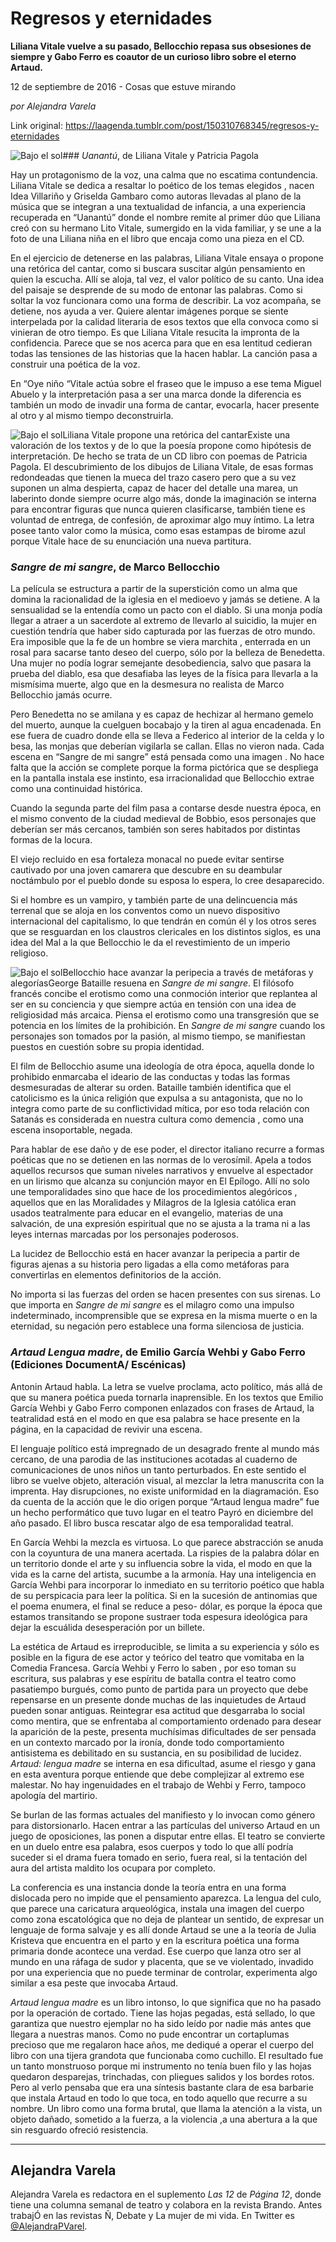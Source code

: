 # Regresos y eternidades

**Liliana Vitale vuelve a su pasado, Bellocchio repasa sus obsesiones de siempre y Gabo Ferro es coautor de un curioso libro sobre el eterno Artaud.**

12 de septiembre de 2016 - Cosas que estuve mirando

_por Alejandra Varela_

Link original: https://laagenda.tumblr.com/post/150310768345/regresos-y-eternidades

![Bajo el sol](https://64.media.tumblr.com/41c8e336653435622d4ef39966e7e741/tumblr_inline_pk0e5lIzmQ1t6q87u_500.jpg)### *Uanantú*, de Liliana Vitale y Patricia Pagola

Hay un protagonismo de la voz, una calma que no escatima contundencia. Liliana Vitale se dedica a resaltar lo poético de los temas elegidos , nacen Idea Villariño y Griselda Gambaro como autoras llevadas al plano de la música que se integran a una textualidad de infancia, a una experiencia recuperada en “Uanantú” donde el nombre remite al primer dúo que Liliana creó con su hermano Lito Vitale, sumergido en la vida familiar, y se une a la foto de una Liliana niña en el libro que encaja como una pieza en el CD.


En el ejercicio de detenerse en las palabras, Liliana Vitale ensaya o propone una retórica del cantar, como si buscara suscitar algún pensamiento en quien la escucha. Allí se aloja, tal vez, el valor político de su canto. Una idea del paisaje se desprende de su modo de entonar las palabras. Como si soltar la voz funcionara como una forma de describir. La voz acompaña, se detiene, nos ayuda a ver. Quiere alentar imágenes porque se siente interpelada por la calidad literaria de esos textos que ella convoca como si vinieran de otro tiempo. Es que Liliana Vitale resucita la impronta de la confidencia. Parece que se nos acerca para que en esa lentitud cedieran todas las tensiones de las historias que la hacen hablar. La canción pasa a construir una poética de la voz.


En “Oye niño “Vitale actúa sobre el fraseo que le impuso a ese tema Miguel Abuelo y la interpretación pasa a ser una marca donde la diferencia es también un modo de invadir una forma de cantar, evocarla, hacer presente al otro y al mismo tiempo deconstruirla. 


![Bajo el sol](https://64.media.tumblr.com/09475d7d869ef5c3e42438d4a4040e11/tumblr_inline_pk0e5luTMS1t6q87u_500.jpg)Liliana Vitale propone una retórica del cantarExiste una valoración de los textos y de lo que la poesía propone como hipótesis de interpretación. De hecho se trata de un CD libro con poemas de Patricia Pagola. El descubrimiento de los dibujos de Liliana Vitale, de esas formas redondeadas que tienen la mueca del trazo casero pero que a su vez suponen un alma despierta, capaz de hacer del detalle una marea, un laberinto donde siempre ocurre algo más, donde la imaginación se interna para encontrar figuras que nunca quieren clasificarse, también tiene es voluntad de entrega, de confesión, de aproximar algo muy íntimo. La letra posee tanto valor como la música, como esas estampas de birome azul porque Vitale hace de su enunciación una nueva partitura. 


### *Sangre de mi sangre*, de Marco Bellocchio

La película se estructura a partir de la superstición como un alma que domina la racionalidad de la iglesia en el medioevo y jamás se detiene. A la sensualidad se la entendía como un pacto con el diablo. Si una monja podía llegar a atraer a un sacerdote al extremo de llevarlo al suicidio, la mujer en cuestión tendría que haber sido capturada por las fuerzas de otro mundo. Era imposible que la fe de un hombre se viera marchita , enterrada en un rosal para sacarse tanto deseo del cuerpo, sólo por la belleza de Benedetta. Una mujer no podía lograr semejante desobediencia, salvo que pasara la prueba del diablo, esa que desafiaba las leyes de la física para llevarla a la mismísima muerte, algo que en la desmesura no realista de Marco Bellocchio jamás ocurre.


Pero Benedetta no se amilana y es capaz de hechizar al hermano gemelo del muerto, aunque la cuelguen bocabajo y la tiren al agua encadenada. En ese fuera de cuadro donde ella se lleva a Federico al interior de la celda y lo besa, las monjas que deberían vigilarla se callan. Ellas no vieron nada. Cada escena en “Sangre de mi sangre” está pensada como una imagen . No hace falta que la acción se complete porque la forma pictórica que se despliega en la pantalla instala ese instinto, esa irracionalidad que Bellocchio extrae como una continuidad histórica. 


Cuando la segunda parte del film pasa a contarse desde nuestra época, en el mismo convento de la ciudad medieval de Bobbio, esos personajes que deberían ser más cercanos, también son seres habitados por distintas formas de la locura. 


El viejo recluido en esa fortaleza monacal no puede evitar sentirse cautivado por una joven camarera que descubre en su deambular noctámbulo por el pueblo donde su esposa lo espera, lo cree desaparecido.


Si el hombre es un vampiro, y también parte de una delincuencia más terrenal que se aloja en los conventos como un nuevo dispositivo internacional del capitalismo, lo que tendrán en común él y los otros seres que se resguardan en los claustros clericales en los distintos siglos, es una idea del Mal a la que Bellocchio le da el revestimiento de un imperio religioso. 


![Bajo el sol](https://64.media.tumblr.com/41c8e336653435622d4ef39966e7e741/tumblr_inline_pk0e5lIzmQ1t6q87u_500.jpg)Bellocchio hace avanzar la peripecia a través de metáforas y alegoríasGeorge Bataille resuena en *Sangre de mi sangre*. El filósofo francés concibe el erotismo como una conmoción interior que replantea al ser en su conciencia y que siempre actúa en tensión con una idea de religiosidad más arcaica. Piensa el erotismo como una transgresión que se potencia en los límites de la prohibición. En *Sangre de mi sangre* cuando los personajes son tomados por la pasión, al mismo tiempo, se manifiestan puestos en cuestión sobre su propia identidad. 


El film de Bellocchio asume una ideología de otra época, aquella donde lo prohibido enmarcaba el ideario de las conductas y todas las formas desmesuradas de alterar su orden. Bataille también identifica que el catolicismo es la única religión que expulsa a su antagonista, que no lo integra como parte de su conflictividad mítica, por eso toda relación con Satanás es considerada en nuestra cultura como demencia , como una escena insoportable, negada. 


Para hablar de ese daño y de ese poder, el director italiano recurre a formas poéticas que no se detienen en las normas de lo verosímil. Apela a todos aquellos recursos que suman niveles narrativos y envuelve al espectador en un lirismo que alcanza su conjunción mayor en El Epílogo. Allí no solo une temporalidades sino que hace de los procedimientos alegóricos , aquellos que en las Moralidades y Milagros de la Iglesia católica eran usados teatralmente para educar en el evangelio, materias de una salvación, de una expresión espiritual que no se ajusta a la trama ni a las leyes internas marcadas por los personajes poderosos. 


La lucidez de Bellocchio está en hacer avanzar la peripecia a partir de figuras ajenas a su historia pero ligadas a ella como metáforas para convertirlas en elementos definitorios de la acción. 


No importa si las fuerzas del orden se hacen presentes con sus sirenas. Lo que importa en *Sangre de mi sangre* es el milagro como una impulso indeterminado, incomprensible que se expresa en la misma muerte o en la eternidad, su negación pero establece una forma silenciosa de justicia. 


### *Artaud Lengua madre*, de Emilio García Wehbi y Gabo Ferro (Ediciones DocumentA/ Escénicas)

Antonin Artaud habla. La letra se vuelve proclama, acto político, más allá de que su manera poética pueda tornarla inaprensible. En los textos que Emilio García Wehbi y Gabo Ferro componen enlazados con frases de Artaud, la teatralidad está en el modo en que esa palabra se hace presente en la página, en la capacidad de revivir una escena. 


El lenguaje político está impregnado de un desagrado frente al mundo más cercano, de una parodia de las instituciones acotadas al cuaderno de comunicaciones de unos niños un tanto perturbados. En este sentido el libro se vuelve objeto, alteración visual, al mezclar la letra manuscrita con la imprenta. Hay disrupciones, no existe uniformidad en la diagramación. Eso da cuenta de la acción que le dio origen porque “Artaud lengua madre” fue un hecho performático que tuvo lugar en el teatro Payró en diciembre del año pasado. El libro busca rescatar algo de esa temporalidad teatral. 


En García Wehbi la mezcla es virtuosa. Lo que parece abstracción se anuda con la coyuntura de una manera acertada. La rispies de la palabra dólar en un territorio donde el arte y su influencia sobre la vida, el modo en que la vida es la carne del artista, sucumbe a la armonía. Hay una inteligencia en García Wehbi para incorporar lo inmediato en su territorio poético que habla de su perspicacia para leer la política. Si en la sucesión de antinomias que el poema enumera, el final se reduce a peso- dólar, es porque la época que estamos transitando se propone sustraer toda espesura ideológica para dejar la escuálida desesperación por un billete. 


La estética de Artaud es irreproducible, se limita a su experiencia y sólo es posible en la figura de ese actor y teórico del teatro que vomitaba en la Comedia Francesa. García Wehbi y Ferro lo saben , por eso toman su escritura, sus palabras y ese espíritu de batalla contra el teatro como pasatiempo burgués, como punto de partida para un proyecto que debe repensarse en un presente donde muchas de las inquietudes de Artaud pueden sonar antiguas. Reintegrar esa actitud que desgarraba lo social como mentira, que se enfrentaba al comportamiento ordenado para desear la aparición de la peste, presenta muchísimas dificultades de ser pensada en un contexto marcado por la ironía, donde todo comportamiento antisistema es debilitado en su sustancia, en su posibilidad de lucidez. *Artaud: lengua madre* se interna en esa dificultad, asume el riesgo y gana en esta aventura porque entiende que debe complejizar al extremo ese malestar. No hay ingenuidades en el trabajo de Wehbi y Ferro, tampoco apología del martirio. 


Se burlan de las formas actuales del manifiesto y lo invocan como género para distorsionarlo. Hacen entrar a las partículas del universo Artaud en un juego de oposiciones, las ponen a disputar entre ellas. El teatro se convierte en un duelo entre esa palabra, esos cuerpos y todo lo que allí podría suceder si el drama fuera tomado en serio, fuera real, si la tentación del aura del artista maldito los ocupara por completo. 


La conferencia es una instancia donde la teoría entra en una forma dislocada pero no impide que el pensamiento aparezca. La lengua del culo, que parece una caricatura arqueológica, instala una imagen del cuerpo como zona escatológica que no deja de plantear un sentido, de expresar un lenguaje de forma salvaje y es allí donde Artaud se une a la teoría de Julia Kristeva que encuentra en el parto y en la escritura poética una forma primaria donde acontece una verdad. Ese cuerpo que lanza otro ser al mundo en una ráfaga de sudor y placenta, que se ve violentado, invadido por una experiencia que no puede terminar de controlar, experimenta algo similar a esa peste que invocaba Artaud. 


*Artaud lengua madre* es un libro intonso, lo que significa que no ha pasado por la operación de cortado. Tiene las hojas pegadas, está sellado, lo que garantiza que nuestro ejemplar no ha sido leído por nadie más antes que llegara a nuestras manos. Como no pude encontrar un cortaplumas precioso que me regalaron hace años, me dediqué a operar el cuerpo del libro con una tijera grandota que funcionaba como cuchillo. El resultado fue un tanto monstruoso porque mi instrumento no tenía buen filo y las hojas quedaron desparejas, trinchadas, con pliegues salidos y los bordes rotos. Pero al verlo pensaba que era una síntesis bastante clara de esa barbarie que instala Artaud en todo lo que toca, en todo aquello que recurre a su nombre. Un libro como una forma brutal, que llama la atención a la vista, un objeto dañado, sometido a la fuerza, a la violencia ,a una abertura a la que sin resguardo ofreció resistencia. 




---

 Alejandra Varela
-----------------

 Alejandra Varela es redactora en el suplemento *Las 12* de *Página 12*, donde tiene una columna semanal de teatro y colabora en la revista Brando. Antes trabajÓ en las revistas Ñ, Debate y La mujer de mi vida. En Twitter es [@AlejandraPVarel](https://twitter.com/mi2nombreeseva).

